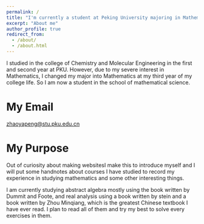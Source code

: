 ```yaml
---
permalink: /
title: "I'm currently a student at Peking University majoring in Mathematics and this website is under construction."
excerpt: "About me"
author_profile: true
redirect_from: 
  - /about/
  - /about.html
---
```


I studied in the college of Chemistry and Molecular Engineering in the first and second year at PKU. However, due to my severe interest in Mathematics, I changed my major into Mathematics at my third year of my college life. So I am now a student in the school of mathematical science.

My Email
======
zhaoyapeng@stu.pku.edu.cn

My Purpose
======
Out of curiosity about making websitesI make this to introduce myself and I will put some handnotes about courses I have studied to record my experience in studying mathematics and some other interesting things.
 
I am currently studying abstract algebra mostly using the book written by Dummit and Foote, and real analysis using a book written by stein and a book written by Zhou Minqiang, which is the greatest Chinese textbook I have ever read. I plan to read all of them and try my best to solve every exercises in them.
